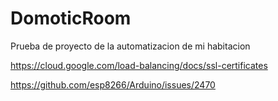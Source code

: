 # DomoticRoom
Prueba de proyecto de la automatizacion de mi habitacion

https://cloud.google.com/load-balancing/docs/ssl-certificates

https://github.com/esp8266/Arduino/issues/2470